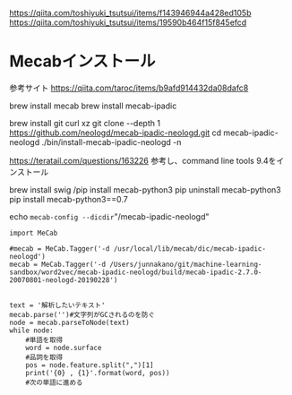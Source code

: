 https://qiita.com/toshiyuki_tsutsui/items/f143946944a428ed105b
https://qiita.com/toshiyuki_tsutsui/items/19590b464f15f845efcd



# Mecabインストール
参考サイト
https://qiita.com/taroc/items/b9afd914432da08dafc8

brew install mecab
brew install mecab-ipadic


brew install git curl xz
git clone --depth 1 https://github.com/neologd/mecab-ipadic-neologd.git
cd mecab-ipadic-neologd
./bin/install-mecab-ipadic-neologd -n


https://teratail.com/questions/163226
参考し、command line tools 9.4をインストール

brew install swig
/pip install mecab-python3
pip uninstall mecab-python3
pip install mecab-python3==0.7


echo `mecab-config --dicdir`"/mecab-ipadic-neologd"

```
import MeCab

#mecab = MeCab.Tagger('-d /usr/local/lib/mecab/dic/mecab-ipadic-neologd')
mecab = MeCab.Tagger('-d /Users/junnakano/git/machine-learning-sandbox/word2vec/mecab-ipadic-neologd/build/mecab-ipadic-2.7.0-20070801-neologd-20190228')


text = '解析したいテキスト'
mecab.parse('')#文字列がGCされるのを防ぐ
node = mecab.parseToNode(text)
while node:
    #単語を取得
    word = node.surface
    #品詞を取得
    pos = node.feature.split(",")[1]
    print('{0} , {1}'.format(word, pos))
    #次の単語に進める
```
